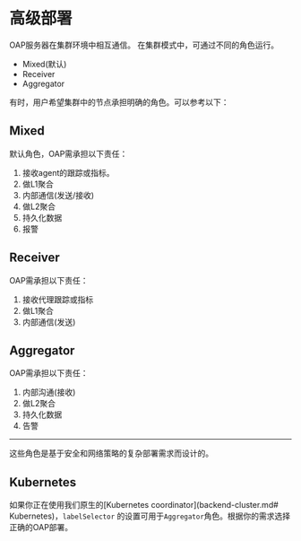 # 高级部署
OAP服务器在集群环境中相互通信。
在集群模式中，可通过不同的角色运行。
- Mixed(默认)
- Receiver
- Aggregator

有时，用户希望集群中的节点承担明确的角色。可以参考以下：
## Mixed
默认角色，OAP需承担以下责任：
1. 接收agent的跟踪或指标。
1. 做L1聚合
1. 内部通信(发送/接收)
1. 做L2聚合
1. 持久化数据
1. 报警
## Receiver
OAP需承担以下责任：
1. 接收代理跟踪或指标
1. 做L1聚合
1. 内部通信(发送)
## Aggregator
OAP需承担以下责任：
1. 内部沟通(接收)
1. 做L2聚合
1. 持久化数据
1. 告警

___
这些角色是基于安全和网络策略的复杂部署需求而设计的。

## Kubernetes
如果你正在使用我们原生的[Kubernetes coordinator](backend-cluster.md# Kubernetes)，`labelSelector`
的设置可用于`Aggregator`角色。根据你的需求选择正确的OAP部署。
